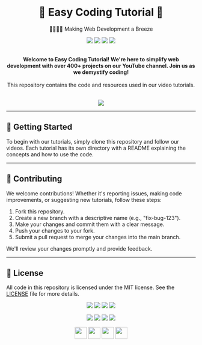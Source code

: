 <div align="center">
  <h1>🚀 Easy Coding Tutorial 🚀</h1>
  <p>👨‍💻👩‍💻 Making Web Development a Breeze</p>
  <a href="mailto:ecoding45@gmail.com"><img src="https://img.shields.io/badge/Email-ecoding45%40gmail.com-%23D14836?style=for-the-badge&logo=gmail&logoColor=white"></a>
  <a href="https://www.linkedin.com/in/amanyadaveasycodingtutorial/"><img src="https://img.shields.io/badge/LinkedIn-Aman%20Yadav-%230077B5?style=for-the-badge&logo=linkedin&logoColor=white"></a> 
  <a href="https://www.instagram.com/easycodingtutorial/"><img src="https://img.shields.io/badge/Instagram-%40easycodingtutorial-%23E4405F?style=for-the-badge&logo=instagram&logoColor=white"></a>
  <a href="https://www.youtube.com/c/EasyCodingTutorial"><img src="https://img.shields.io/badge/YouTube-Easy%20Coding%20Tutorial-%23FF0000?style=for-the-badge&logo=youtube&logoColor=white"></a>
  <br><br>
  <p><b>Welcome to Easy Coding Tutorial! We're here to simplify web development with over 400+ projects on our YouTube channel. Join us as we demystify coding!</b><br><br>This repository contains the code and resources used in our video tutorials.</p>
  <br>
  <a href="https://www.buymeacoffee.com/EasyCodTut"><img src="https://img.shields.io/badge/Support%20Us-Buy%20Us%20a%20Coffee!-%23FFDD00?style=for-the-badge&logo=buy-me-a-coffee&logoColor=black"></a>
</div>

---

## 🚀 Getting Started

To begin with our tutorials, simply clone this repository and follow our videos. Each tutorial has its own directory with a README explaining the concepts and how to use the code.

---

## 🤝 Contributing

We welcome contributions! Whether it's reporting issues, making code improvements, or suggesting new tutorials, follow these steps:

1. Fork this repository.
2. Create a new branch with a descriptive name (e.g., "fix-bug-123").
3. Make your changes and commit them with a clear message.
4. Push your changes to your fork.
5. Submit a pull request to merge your changes into the main branch.

We'll review your changes promptly and provide feedback.

---

## 📝 License

All code in this repository is licensed under the MIT license. See the [LICENSE](LICENSE) file for more details.

<p align="center">
  <img src="https://img.shields.io/badge/👨‍💻-Web%20Developer-blueviolet?style=for-the-badge">
  <img src="https://img.shields.io/badge/🌐-HTML%20|%20CSS%20|%20JavaScript%20|%20React%20|%20Node.js-blue?style=for-the-badge">
  <img src="https://img.shields.io/badge/🚀-Bootstrap%20|%20Materialize%20|%20Styled%20Components-yellow?style=for-the-badge">
  <img src="https://img.shields.io/badge/💼-Freelancer%20|%20YouTuber%20|%20Blogger-lightgrey?style=for-the-badge">
</p>

<p align="center">
  <a href="https://www.linkedin.com/in/amanyadaveasycodingtutorial/"><img src="https://img.shields.io/badge/-LinkedIn-blue?style=for-the-badge&logo=Linkedin&logoColor=white"></a> 
  <a href="https://www.instagram.com/easycodingtutorial/"><img src="https://img.shields.io/badge/-Instagram-pink?style=for-the-badge&logo=Instagram&logoColor=white"></a>
  <a href="https://www.youtube.com/c/EasyCodingTutorial"><img src="https://img.shields.io/badge/-YouTube-red?style=for-the-badge&logo=YouTube&logoColor=white"></a>
  <a href="https://www.buymeacoffee.com/EasyCodTut"><img src="https://img.shields.io/badge/-Buy%20Me%20a%20Coffee-orange?style=for-the-badge&logo=buy-me-a-coffee&logoColor=white"></a>
</p>

<p align="center">
  <a href="https://www.linkedin.com/in/amanyadaveasycodingtutorial/"><img src="https://raw.githubusercontent.com/easycodingtutorial/easycodingtutorial/main/icons/linkedin.svg" height="32px" width="32px"></a> 
  <a href="https://www.instagram.com/easycodingtutorial/"><img src="https://raw.githubusercontent.com/easycodingtutorial/easycodingtutorial/main/icons/instagram.svg" height="32px" width="32px"></a>
  <a href="https://www.youtube.com/c/EasyCodingTutorial"><img src="https://raw.githubusercontent.com/easycodingtutorial/easycodingtutorial/main/icons/youtube.svg" height="32px" width="32px"></a>
  <a href="https://www.buymeacoffee.com/EasyCodTut"><img src="https://raw.githubusercontent.com/easycodingtutorial/easycodingtutorial/main/icons/buymeacoffee.svg" height="32px" width="32px"></a>
</p>
